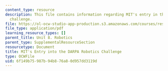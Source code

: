 ```yaml
---
content_type: resource
description: This file contains information regarding MIT's entry in the DARPA robotics
  challenge.
file: https://ol-ocw-studio-app-production.s3.amazonaws.com/courses/res-9-003-brains-minds-and-machines-summer-course-summer-2015/6f149b75987b94b876a80d957dd3119d_MITRES_9_003SUM15_Lec8-1.pdf
file_type: application/pdf
learning_resource_types: []
parent_title: Unit 8. Robotics
parent_type: SupplementalResourceSection
resourcetype: Document
title: MIT's Entry into the DARPA Robotics Challenge
type: OCWFile
uid: 6f149b75-987b-94b8-76a8-0d957dd3119d
---
```

